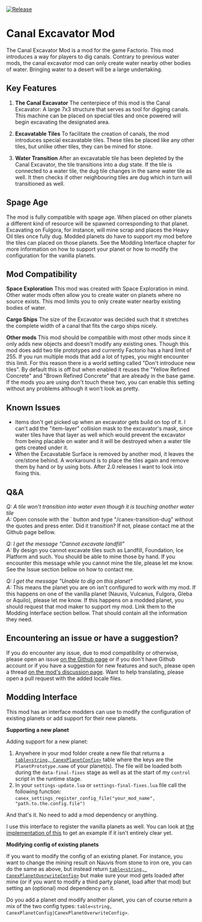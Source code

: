 [![Release](https://github.com/jurgyy/Factorio-Canal-Excavator/actions/workflows/release.yml/badge.svg?branch=master)](https://github.com/jurgyy/Factorio-Canal-Excavator/actions/workflows/release.yml)

# Canal Excavator Mod
The Canal Excavator Mod is a mod for the game Factorio. This mod introduces a way for players to dig canals. Contrary to previous water mods, the canal excavator mod can only create water nearby other bodies of water. Bringing water to a desert will be a large undertaking.

## Key Features
1. **The Canal Excavator**
The centerpiece of this mod is the Canal Excavator: A large 7x3 structure that serves as tool for digging canals. This machine can be placed on special tiles and once powered will begin excavating the designated area.

2. **Excavatable Tiles**
To facilitate the creation of canals, the mod introduces special excavatable tiles. These tiles be placed like any other tiles, but unlike other tiles, they can be mined for stone. 

3. **Water Transition**
After an excavatable tile has been depleted by the Canal Excavator, the tile transitions into a _dug_ state. If the tile is connected to a water tile, the dug tile changes in the same water tile as well. It then checks if other neighbouring tiles are dug which in turn will transitioned as well. 

## Spage Age
The mod is fully compatible with spage age. When placed on other planets a different kind of resource will be spawned corresponding to that planet. Excavating on Fulgora, for instance, will mine scrap and places the Heavy Oil tiles once fully dug. Modded planets do have to support my mod before the tiles can placed on those planets. See the Modding Interface chapter for more information on how to support your planet or how to modify the configuration for the vanilla planets.

## Mod Compatibility

**Space Exploration**
This mod was created with Space Exploration in mind. Other water mods often allow you to create water on planets where no source exists. This mod limits you to only create water nearby existing bodies of water.

**Cargo Ships**
The size of the Excavator was decided such that it stretches the complete width of a canal that fits the cargo ships nicely.

**Other mods**
This mod should be compatible with most other mods since it only adds new objects and doesn't modify any existing ones. Though this mod does add two tile prototypes and currently Factorio has a hard limit of 255. If you run multiple mods that add a lot of types, you might encounter this limit. For this reason there is a world setting called "Don't introduce new tiles". By default this is off but when enabled it reuses the "Yellow Refined Concrete" and "Brown Refined Concrete" that are already in the base game. If the mods you are using don't touch these two, you can enable this setting without any problems although it won't look as pretty.

## Known Issues
 * Items don't get picked up when an excavator gets build on top of it. I can't add the "item-layer" collision mask to the excavator's mask, since water tiles have that layer as well which would prevent the excavator from being placable on water and it will be destroyed when a water tile gets created under it.
 * When the Excavatable Surface is removed by another mod, it leaves the ore/stone behind. A workaround is to place the tiles again and remove them by hand or by using bots. After 2.0 releases I want to look into fixing this.

## Q&A
*Q: A tile won't transition into water even though it is touching another water tile*  
*A:* Open console with the ` button and type "/canex-transition-dug" without the quotes and press enter. Did it transition? If not, please contact me at the Github page bellow.

*Q: I get the message "Cannot excavate landfill"*  
*A:* By design you cannot excavate tiles such as Landfill, Foundation, Ice Platform and such. You should be able to mine those by hand. If you encounter this message while you cannot mine the tile, please let me know. See the Issue section bellow on how to contact me.

*Q: I get the message "Unable to dig on this planet"*  
*A:* This means the planet you are on isn't configured to work with my mod. If this happens on one of the vanilla planet (Nauvis, Vulcanus, Fulgora, Gleba or Aquilo), please let me know. If this happens on a modded planet, you should request that mod maker to support my mod. Link them to the Modding Interface section bellow. That should contain all the information they need.

## Encountering an issue or have a suggestion?
If you do encounter any issue, due to mod compatibility or otherwise, please open an issue [on the Github page](https://github.com/jurgyy/Factorio-Canal-Excavator/issues) or if you don't have Github account or if you have a suggestion for new features and such, please open a thread [on the mod's discussion page](https://mods.factorio.com/mod/canal-excavator/discussion). Want to help translating, please open a pull request with the added locale files.

## Modding Interface
This mod has an interface modders can use to modify the configuration of existing planets or add support for their new planets.

**Supporting a new planet**

Adding support for a new planet:

1. Anywhere in your mod folder create a new file that returns a [`table<string, CanexPlanetConfig>`](https://github.com/jurgyy/Factorio-Canal-Excavator/blob/master/settings/vanillaPlanetConfig.lua#L3) table where the keys are the `PlanetPrototype.name` of your planet(s). The file will be loaded both during the `data-final-fixes` stage as well as at the start of my `control` script in the runtime stage.
2. In your `settings-update.lua` or `settings-final-fixes.lua` file call the following function: `canex_settings_register_config_file("your_mod_name", "path.to.the.config.file")`

And that's it. No need to add a mod dependency or anything.

I use this interface to register the vanilla planets as well. You can look at [the implementation of this](https://github.com/jurgyy/Factorio-Canal-Excavator/blob/master/settings/registerVanillaPlanetConfig.lua) to get an example if it isn't entirely clear yet.

**Modifying config of existing planets**

If you want to modify the config of an existing planet. For instance, you want to change the mining result on Nauvis from stone to iron ore, you can do the same as above, but instead return [`table<string, CanexPlanetOverwriteConfig>`](https://github.com/jurgyy/Factorio-Canal-Excavator/blob/master/settings/vanillaPlanetConfig.lua#L9) but make sure your mod gets loaded after mine (or if you want to modify a third party planet, load after that mod) but setting an (optional) mod dependency on it.

Do you add a planet _and_ modify another planet, you can of course return a mix of the two config types: `table<string, CanexPlanetConfig|CanexPlanetOverwriteConfig>`.

